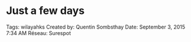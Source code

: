 # Just a few days

Tags: wilayahks
Created by: Quentin Sombsthay
Date: September 3, 2015 7:34 AM
Réseau: Surespot